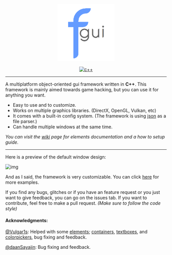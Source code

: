 <p align="center">
  <img width="178" src="resources/fgui_logo.png" alt="logo">
</p>

<p align="center">
    <a href="https://en.wikipedia.org/wiki/C%2B%2B"><img width="96" src="https://img.shields.io/badge/language-C%2B%2B-%23f34b7d.svg" alt="c++"></a>
</p>

***

A multiplatform object-oriented gui framework written in **C++**. This framework is mainly aimed towards game hacking, but you can use it for anything you want.

* Easy to use and to customize.
* Works on multiple graphics libraries. (DirectX, OpenGL, Vulkan, etc)
* It comes with a built-in config system. (The framework is using [json](https://github.com/nlohmann/json) as a file parser.)
* Can handle multiple windows at the same time.

_You can visit the [wiki](https://github.com/iFloody/fgui/wiki) page for elements documentation and a how to setup guide._

***

Here is a preview of the default window design:

![img](https://raw.githubusercontent.com/iFloody/fgui/master/resources/menu_example_1.png)

And as I said, the framework is very customizable. You can click [here](https://github.com/iFloody/fgui/tree/master/resources) for more examples.

If you find any bugs, glitches or if you have an feature request or you just want to give feedback, you can go on the issues tab. 
If you want to contribute, feel free to make a pull request. _(Make sure to follow the code style)_

<h4>Acknowledgments:</h4>

 [@Vulgar1s](https://github.com/Vulgar1s): Helped with some [elements](); [containers](), [textboxes](), and [colorpickers](), bug fixing and feedback.
 
 [@daanSayajin](https://github.com/daanSayajin): Bug fixing and feedback.
